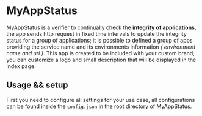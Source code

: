 # MyAppStatus
MyAppStatus is a verifier to continually check the **integrity of applications**, the app sends http request in fixed time intervals to update the integrity status for a group of applications; it is possible to defined a group of apps providing the service name and its environments information _( environment name and url )_. This app is created to be included with your custom brand, you can customize a logo and small description that will be displayed in the index page.

## Usage && setup

First you need to configure all settings for your use case, all configurations can be found inside the `config.json` in the root directory of MyAppStatus.
